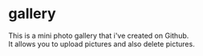 # gallery
This is a mini photo gallery that i've created on Github. 
</br>It allows you to upload pictures and also delete pictures.
